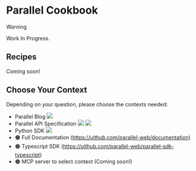 # Parallel Cookbook

> [!WARNING]
> Work In Progress.

## Recipes

Coming soon!

## Choose Your Context

Depending on your question, please choose the contexts needed:

- Parallel Blog [![](https://badge.forgithub.com/janwilmake/parallel-blog?maxTokens=10000000&lines=false)](https://uithub.com/janwilmake/parallel-blog?maxTokens=10000000&lines=false)
- Parallel API Specification [![](https://badge.forgithub.com/janwilmake/parallel-openapi?maxTokens=10000000&lines=false)](https://uithub.com/janwilmake/parallel-openapi?maxTokens=10000000&lines=false) [![](https://b.lmpify.com/Select_A_Context)](https://letmeprompt.com?q=https://parallel.oapis.org/%20%20give%20me%20urls:%20which%20files%20are%20relevant%20for%20...)
- Python SDK [![](https://badge.forgithub.com/parallel-web/parallel-sdk-python?maxTokens=10000000&lines=false)](https://uithub.com/parallel-web/parallel-sdk-python?maxTokens=10000000&lines=false)
- 🟠 Full Documentation (https://uithub.com/parallel-web/documentation)
- 🟠 Typescript SDK (https://uithub.com/parallel-web/parallel-sdk-typescript)
- 🟠 MCP server to select context (Coming soon!)
